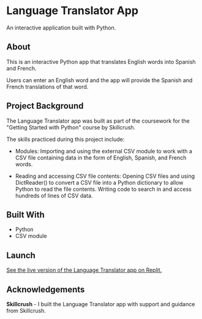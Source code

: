 # Language Translator App
An interactive application built with Python.

## About
This is an interactive Python app that translates English words into Spanish and French.  

Users can enter an English word and the app will provide the Spanish and French translations of that word.     

## Project Background
The Language Translator app was built as part of the coursework for the "Getting Started with Python" course by Skillcrush. 

The skills practiced during this project include: 

- Modules: Importing and using the external CSV module to work with a CSV file containing data in the form of English, Spanish, and French words.  

- Reading and accessing CSV file contents: Opening CSV files and using DictReader() to convert a CSV file into a Python dictionary to allow Python to read the file contents. Writing code to search in and access hundreds of lines of CSV data.   

## Built With
- Python
- CSV module

## Launch
[See the live version of the Language Translator app on Replit.](https://replit.com/@lonemortensen/skillcrush-py-cl01-ls11-language-translator-final)

## Acknowledgements

**Skillcrush** - I built the Language Translator app with support and guidance from Skillcrush. 